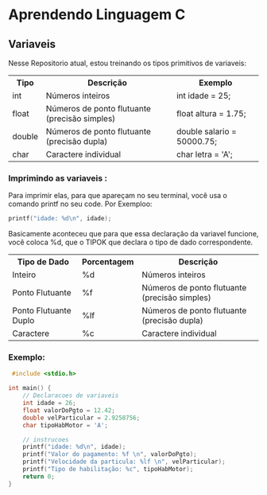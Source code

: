 # Aprendendo  Linguagem C

## Variaveis
Nesse Repositorio atual, estou treinando os tipos primitivos de variaveis:

<!DOCTYPE html>
<!--Tabela dos tipos de variaveis C em html -->
<html>
<head>
</head>
<body>

<table>
  <tr>
    <th>Tipo</th>
    <th>Descrição</th>
    <th>Exemplo</th>
  </tr>
  <tr>
    <td>int</td>
    <td>Números inteiros</td>
    <td>int idade = 25;</td>
  </tr>
  <tr>
    <td>float</td>
    <td>Números de ponto flutuante (precisão simples)</td>
    <td>float altura = 1.75;</td>
  </tr>
  <tr>
    <td>double</td>
    <td>Números de ponto flutuante (precisão dupla)</td>
    <td>double salario = 50000.75;</td>
  </tr>
  <tr>
    <td>char</td>
    <td>Caractere individual</td>
    <td>char letra = 'A';</td>
  </tr>
  </tr>
</table>

### Imprimindo as variaveis :
Para imprimir elas, para que apareçam no seu terminal, você usa o comando printf no seu code. Por Exemploo:
```c
printf("idade: %d\n", idade);
```
Basicamente aconteceu que para  que essa declaração da variavel funcione, você coloca %d, que o TIPOK que declara  o tipo  de dado correspondente.

<!DOCTYPE html>
<html>
<head>
</head>
<body>
<table>
  <tr>
    <th>Tipo de Dado</th>
    <th>Porcentagem</th>
    <th>Descrição</th>
  </tr>
  <tr>
    <td>Inteiro</td>
    <td>%d</td>
    <td>Números inteiros</td>
  </tr>
  <tr>
    <td>Ponto Flutuante</td>
    <td>%f</td>
    <td>Números de ponto flutuante (precisão simples)</td>
  </tr>
  <tr>
    <td>Ponto Flutuante Duplo</td>
    <td>%lf</td>
    <td>Números de ponto flutuante (precisão dupla)</td>
  </tr>
  <tr>
    <td>Caractere</td>
    <td>%c</td>
    <td>Caractere individual</td>
  </tr>
</table>

</body>
</html>

### Exemplo:
```c
 #include <stdio.h>

int main() {
    // Declaracoes de variaveis
    int idade = 26;
    float valorDoPgto = 12.42;
    double velParticular = 2.9258756;
    char tipoHabMotor = 'A';

    // instrucoes
    printf("idade: %d\n", idade);
    printf("Valor do pagamento: %f \n", valorDoPgto);
    printf("Velocidade da particula: %lf \n", velParticular);
    printf("Tipo de habilitação: %c", tipoHabMotor);
    return 0;
}

``````
